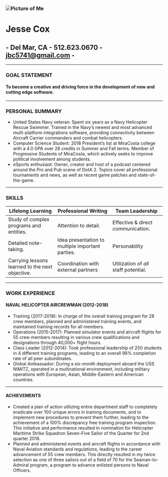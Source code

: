 ### ![Picture of Me](https://avatars0.githubusercontent.com/u/47066755?s=460&v=4)
# Jesse Cox 
## - Del Mar, CA - 512.623.0670 - jbc5741@gmail.com -

---

### GOAL STATEMENT
#### To become a creative and driving force in the development of new and cutting edge software.

---

### PERSONAL SUMMARY

- United States Navy veteran: Spent six years as a Navy Helicopter Rescue Swimmer. Trained in the Navy’s newest and most advanced multi-platform integrations software, providing connectivity between Aircraft Carrier commanders and combat helicopters.
- Computer Science Student: 2018 President’s list at MiraCosta college with a 4.0 GPA over 28 credits in Summer and Fall terms. Member of Progressive Students of MiraCosta, which actively seeks to improve political involvement among students.
- eSports enthusiast: Owner, creator and host of a podcast centered around the Pro and Pub scene of DotA 2. Topics cover all professional tournaments and news, as well as recent game patches and state-of-the-game.

---

### SKILLS

Lifelong Learning | Professional Writing | Team Leadership
----------------- | -------------------- | ---------------
 Study of complex programs and entities. | Attention to detail. | Effective & direct communication.
 Detailed note-taking. | Idea presentation to multiple important parties. | Personability
 Carrying lessons learned to the next objective. | Coordination with external partners | Utilization of *all* staff potential.
 
 ---
 
### WORK EXPERIENCE
#### NAVAL HELICOPTER AIRCREWMAN (2012-2018)
 
- Training (2017-2018): In charge of the overall training program for 28 crew members, planned and administered training events, and maintained training records for all members.
- Operations (2015-2017): Planned simulator events and aircraft flights for 55 crew members resulting in various crew qualifications and designations through 40,000+ flight hours.
- Class Leader (2012-2014): Took professional leadership of 250 students in 4 different training programs, leading to an overall 98% completion rate of all peer subordinates.
- Global Ambassador: During a six-month deployment aboard the USS NIMITZ, operated in a multinational environment, including military operations with European, Asian, Middle-Eastern and American countries.

---

#### ACHIEVEMENTS

- Created a plan of action utilizing entire department staff to completely eradicate over 100 unique errors in training documents, and to implement new procedures to prevent them further, leading to the achievement of a 100% discrepancy free training program inspection. This initiative and performance resulted in nomination for Helicopter Maritime Strike Squadron Seven-Five Sailor of the Quarter for 2nd quarter 2018.
- Planned and administered events and aircraft flights in accordance with Naval Aviation standards and regulations, leading to the career advancement of 55 crew members. This directly resulted in my twice selection as one of three sailors out of a field of 70 for the Seaman-to-Admiral program, a program to advance enlisted persons to Naval Officers.
